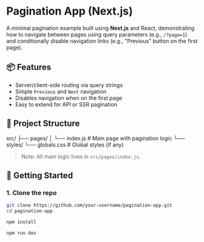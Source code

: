 # Pagination App (Next.js)

A minimal pagination example built using **Next.js** and React, demonstrating how to navigate between pages using query parameters (e.g., `/?page=1`) and conditionally disable navigation links (e.g., "Previous" button on the first page).

## 📦 Features

- Server/client-side routing via query strings
- Simple `Previous` and `Next` navigation
- Disables navigation when on the first page
- Easy to extend for API or SSR pagination

## 📁 Project Structure

src/
├── pages/
│ └── index.js # Main page with pagination logic
└── styles/
└── globals.css # Global styles (if any)

> Note: All main logic lives in `src/pages/index.js`.

## 🚀 Getting Started

### 1. Clone the repo

```bash
git clone https://github.com/your-username/pagination-app.git
cd pagination-app

npm install

npm run dev
```
